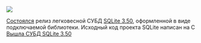 <!--2025-06-01 04:42:12-->
<div class="yb">
  <div class="rss habr"><img src="https://habrastorage.org/getpro/habr/upload_files/0f0/a81/db2/0f0a81db23875118846a8ef5a2a44140.png" /><p><a href="https://www.sqlite.org/changes.html" rel="noopener noreferrer nofollow">Состоялся</a> релиз легковесной СУБД <a href="http://sqlite.org/" rel="noopener noreferrer nofollow">SQLite 3.50</a>, оформленной в виде подключаемой библиотеки. Исходный код проекта SQLite написан на C <a href="https://github.com/sqlite/sqlite" rel="noopener noreferrer... <p class="titl"><a href="https://habr.com/ru/news/914612/?utm_source=habrahabr&utm_medium=rss&utm_campaign=914612">Вышла СУБД SQLite 3.50</a></p></div>
</div>

